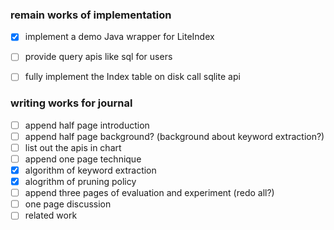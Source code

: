 ### remain works of implementation

- [X] implement a demo Java wrapper for LiteIndex
- [ ] provide query apis like sql for users
- [ ] fully implement the Index table on disk call sqlite api



### writing works for journal
- [ ] append half page introduction
- [ ] append half page background? (background about keyword extraction?)
- [ ] list out the apis in chart
- [ ] append one page technique
- [X] algorithm of keyword extraction
- [X] alogrithm of pruning policy
- [ ] append three pages of evaluation and experiment (redo all?)
- [ ] one page discussion 
- [ ] related work
